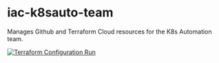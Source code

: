 # iac-k8sauto-team
Manages Github and Terraform Cloud resources for the K8s Automation team.

[![Terraform Configuration Run](https://github.com/Diehlabs/iac-k8sauto-team/actions/workflows/terraform.yml/badge.svg)](https://github.com/Diehlabs/iac-k8sauto-team/actions/workflows/terraform.yml)